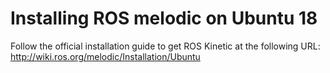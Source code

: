 # Installing ROS melodic on Ubuntu 18

Follow the official installation guide to get ROS Kinetic at the following URL:
<http://wiki.ros.org/melodic/Installation/Ubuntu>
